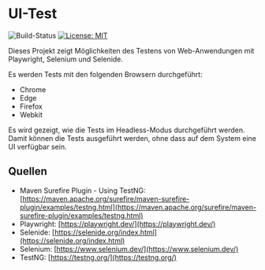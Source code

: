# UI-Test
![Build-Status](https://github.com/mflingelli/UI-Tests/actions/workflows/maven.yml/badge.svg)
[![License: MIT](https://img.shields.io/badge/License-MIT-blue.svg)](https://opensource.org/licenses/MIT)

Dieses Projekt zeigt Möglichkeiten des Testens von Web-Anwendungen mit Playwright, Selenium und Selenide.

Es werden Tests mit den folgenden Browsern durchgeführt:
* Chrome
* Edge
* Firefox
* Webkit

Es wird gezeigt, wie die Tests im Headless-Modus durchgeführt werden. Damit können die Tests ausgeführt werden,
ohne dass auf dem System eine UI verfügbar sein. 

## Quellen
* Maven Surefire Plugin - Using TestNG: [https://maven.apache.org/surefire/maven-surefire-plugin/examples/testng.html](https://maven.apache.org/surefire/maven-surefire-plugin/examples/testng.html)
* Playwright: [https://playwright.dev/](https://playwright.dev/)
* Selenide: [https://selenide.org/index.html](https://selenide.org/index.html)
* Selenium: [https://www.selenium.dev/](https://www.selenium.dev/)
* TestNG: [https://testng.org/](https://testng.org/)
